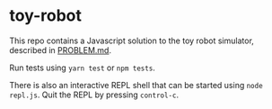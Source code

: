 # toy-robot

This repo contains a Javascript solution to the toy robot simulator, described
in [PROBLEM.md](PROBLEM.md).

Run tests using `yarn test` or `npm tests`.

There is also an interactive REPL shell that can be started using `node repl.js`. Quit the REPL by pressing `control-c`.
